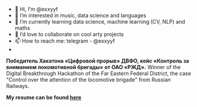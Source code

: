 - 👋 Hi, I’m @exxyyf
- 👀 I’m interested in music, data science and languages
- 🌱 I’m currently learning data science, machine learning (CV, NLP) and maths
- 💞️ I’d love to collaborate on cool arty projects
- 📫 How to reach me: telegram - @exxyyf
- 
<b>Победитель Хакатона «Цифровой прорыв» ДВФО, кейс «Контроль за вниманием локомотивной бригады» от ОАО «РЖД».</b>
Winner of the Digital Breakthrough Hackathon of the Far Eastern Federal District, the case "Control over the attention of the locomotive brigade" from Russian Railways.

<b>My resume can be found [here](https://disk.yandex.ru/i/RCHoNKG0hfaB6Q)</b>
<!---
exxyyf/exxyyf is a ✨ special ✨ repository because its `README.md` (this file) appears on your GitHub profile.
You can click the Preview link to take a look at your changes.
--->
